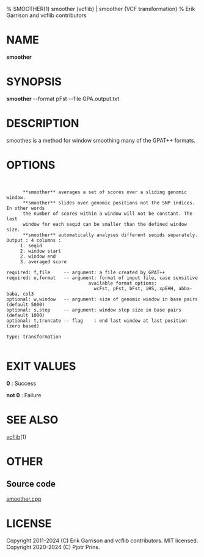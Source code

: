 % SMOOTHER(1) smoother (vcflib) | smoother (VCF transformation)
% Erik Garrison and vcflib contributors

# NAME

**smoother**

# SYNOPSIS

**smoother** --format pFst --file GPA.output.txt

# DESCRIPTION

smoothes is a method for window smoothing many of the GPAT++ formats.



# OPTIONS

```


      **smoother** averages a set of scores over a sliding genomic window.            
      **smoother** slides over genomic positions not the SNP indices. In other words  
      the number of scores within a window will not be constant. The last         
      window for each seqid can be smaller than the defined window size.          
      **smoother** automatically analyses different seqids separately.                
Output : 4 columns :     
     1. seqid            
     2. window start     
     2. window end       
     3. averaged score   

required: f,file     -- argument: a file created by GPAT++                           
required: o,format   -- argument: format of input file, case sensitive               
                              available format options:                                    
                                wcFst, pFst, bFst, iHS, xpEHH, abba-baba, col3             
optional: w,window   -- argument: size of genomic window in base pairs (default 5000)
optional: s,step     -- argument: window step size in base pairs (default 1000)      
optional: t,truncate -- flag    : end last window at last position (zero based)      

Type: transformation


```





# EXIT VALUES

**0**
: Success

**not 0**
: Failure

# SEE ALSO



[vcflib](./vcflib.md)(1)



# OTHER

## Source code

[smoother.cpp](https://github.com/vcflib/vcflib/blob/master/src/smoother.cpp)

# LICENSE

Copyright 2011-2024 (C) Erik Garrison and vcflib contributors. MIT licensed.
Copyright 2020-2024 (C) Pjotr Prins.

<!--
  Created with ./scripts/bin2md.rb scripts/bin2md-template.erb
-->
